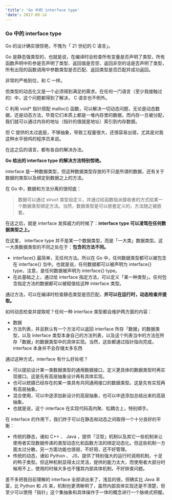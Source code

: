 ```yaml
---
'title': 'Go 中的 interface type'
'date': 2017-09-14
---
```


### Go 中的 interface type

Go 的设计确实很惊艳，不愧为「 21 世纪的 C 语言」。

Go 是静态强类型的，也就是说，在编译时会检查所有变量是否声明了类型，所有函数声明中形参是否声明了类型、返回值是否空、返回非空的话是否声明了类型，所有出现的函数调用中参数类型是否匹配、返回类型是否匹配并成功返回。

非常的严格到位，和 C 一样。

但类型的动态化又是一个必须得到满足的需求。在任何一门语言（至少我接触过的）中，这个问题都得到了解决， C 语言也不例外。

C 利用 void\* 指针搭配 malloc() 函数，可以解决一切动态问题，无论是动态数据，还是动态方法，毕竟它们本质上都是一堆内存里的数据，而内存一旦被分配，我们就可以通过内存的地址（指针的值就是地址）索引到内存数据。

但 C 提供的太过底层，不够抽象，导致工程量很大，还很容易出错，尤其是对我这种水平弱鸡的程序员来说。

在这之后的语言，都有各自的解决办法。

**Go 给出的 interface type 的解决方法特别惊艳。**

interface 是一种数据类型，但这种数据类型存放的不只是所谓的数据，还有关于数据的类型以及绑定到数据之上的方法。

在 Go 中，数据和方法分离的很彻底：

>  数据可以通过 struct 类型自定义，并通过给函数指派接收者的方式给某一个数据类型绑定方法。当然，数据类型是可以嵌套定义的，方法随之被嵌套。

在这之后，就是 interface 发挥威力的时候了：**interface type 可以凌驾在任何数据类型之上。**

在这里， interface type 并不是某一个数据类型，而是「一大类」数据类型。这一大类数据类型的不同之处在于：**包含的方法不同。**

- interface{} 最简单，无任何方法。所以在 Go 中，任何数据类型都可以被包含在 interface{} 当中。也就是说，任何数据都可以被声明为 interface{} type，注意，是任何数据被声明为 interface{} type。
- 在此基础之上，通过给 interface 指定方法，可以定义「某一种类型」。任何包含指定方法的数据都可以被赋值给这种 interface 类型。

通过方法，可以在编译时检查静态类型是否匹配，**并可以在运行时，动态检查并提取。**

如何动态检查并提取呢？任何一种 interface 类型都会维护两方面的内容：

- 数据
- 方法列表，并且默认有一个方法可以返回 interface 所存「数据」的数据类型，以及 interface 类型本身自己的方法列表，以及这个列表当中的方法在所存「数据」的数据类型中的具体实现。当然，这些都通过指针指向完成，interface 本身并不会存储太多东西

通过这种方式，interface 有什么好处呢？

- 可以提前设计某一类数据类型的通用数据接口，定义更具体的数据类型时再实现接口。这是先有高层抽象设计再有具体实现。
- 也可以统摄已经存在的某一类具有共同通用接口的数据类型。这是先有实现再有高层抽象。
- 混合使用，可以中途添加新设计的高层抽象，也可以中途添加总结出来的高层抽象。
- 也就是说，这个 interface 在实现代码高内聚、松耦合上，特别顺手。

在 interface 的作用下，我们终于可以在静态和动态之间取得一个十分良好的平衡：

- 传统的静态，诸如 C++ 、 Java ，提供「泛型」机制以及其它一些机制来让使用者实现数据传递的类型动态化和函数方法的绑定动态化。但这些机制一方面太过分散，另一方面功能也很弱，不好用，还不好管理。
- 传统的动态，诸如 Python 、 JS，提供了特别强大的运行时调用机制，十足的鸭子类型。但这种机制显得太过灵活，提供的能力太大，而使用者大部分时候用不上，使用的时候大多也不懂其内部具体机制，不好排查问题。

差不多把我目前理解的 interface 全部讲出来了，浅显的很，但确实比 Java 丰富，比 Python 和 JS 来，机制也更清晰明了，虽然内部具体实现还是不清楚，但至少可以使用「指针」这个集抽象和具体操作于一体的概念进行一个脉络式把握。

